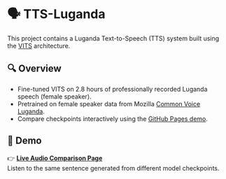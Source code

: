 # 🗣️ TTS-Luganda

This project contains a Luganda Text-to-Speech (TTS) system built using the [VITS](https://arxiv.org/abs/2106.06103) architecture.

## 🔍 Overview

- Fine-tuned VITS on 2.8 hours of professionally recorded Luganda speech (female speaker).
- Pretrained on female speaker data from Mozilla [Common Voice Luganda](https://commonvoice.mozilla.org/lg/datasets).
- Compare checkpoints interactively using the [GitHub Pages demo](https://your-org-name.github.io/tts-luganda/).

## 🚀 Demo

👉 **[Live Audio Comparison Page](https://your-org-name.github.io/tts-luganda/)**  
Listen to the same sentence generated from different model checkpoints.


